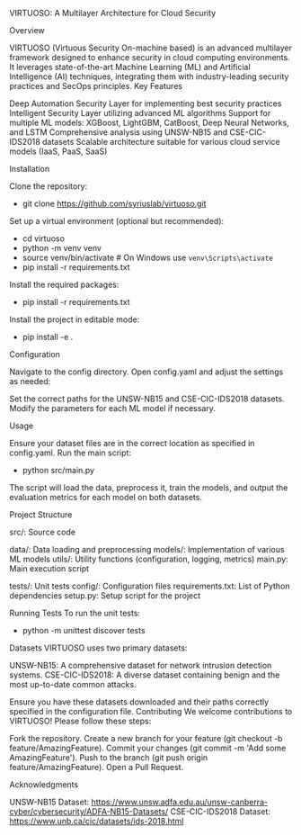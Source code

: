 VIRTUOSO: A Multilayer Architecture for Cloud Security

Overview

VIRTUOSO (Virtuous Security On-machine based) is an advanced multilayer framework designed to enhance security in cloud computing environments. It leverages state-of-the-art Machine Learning (ML) and Artificial Intelligence (AI) techniques, integrating them with industry-leading security practices and SecOps principles.
Key Features

Deep Automation Security Layer for implementing best security practices
Intelligent Security Layer utilizing advanced ML algorithms
Support for multiple ML models: XGBoost, LightGBM, CatBoost, Deep Neural Networks, and LSTM
Comprehensive analysis using UNSW-NB15 and CSE-CIC-IDS2018 datasets
Scalable architecture suitable for various cloud service models (IaaS, PaaS, SaaS)

Installation

Clone the repository:

- git clone https://github.com/syriuslab/virtuoso.git


Set up a virtual environment (optional but recommended):
- cd virtuoso
- python -m venv venv
- source venv/bin/activate  # On Windows use `venv\Scripts\activate`
- pip install -r requirements.txt

Install the required packages:
- pip install -r requirements.txt

Install the project in editable mode:
- pip install -e .

Configuration

Navigate to the config directory.
Open config.yaml and adjust the settings as needed:

Set the correct paths for the UNSW-NB15 and CSE-CIC-IDS2018 datasets.
Modify the parameters for each ML model if necessary.


Usage

Ensure your dataset files are in the correct location as specified in config.yaml.
Run the main script:

- python src/main.py


The script will load the data, preprocess it, train the models, and output the evaluation metrics for each model on both datasets.


Project Structure

src/: Source code

data/: Data loading and preprocessing
models/: Implementation of various ML models
utils/: Utility functions (configuration, logging, metrics)
main.py: Main execution script


tests/: Unit tests
config/: Configuration files
requirements.txt: List of Python dependencies
setup.py: Setup script for the project

Running Tests
To run the unit tests:

- python -m unittest discover tests

Datasets
VIRTUOSO uses two primary datasets:

UNSW-NB15: A comprehensive dataset for network intrusion detection systems.
CSE-CIC-IDS2018: A diverse dataset containing benign and the most up-to-date common attacks.

Ensure you have these datasets downloaded and their paths correctly specified in the configuration file.
Contributing
We welcome contributions to VIRTUOSO! Please follow these steps:

Fork the repository.
Create a new branch for your feature (git checkout -b feature/AmazingFeature).
Commit your changes (git commit -m 'Add some AmazingFeature').
Push to the branch (git push origin feature/AmazingFeature).
Open a Pull Request.


Acknowledgments

UNSW-NB15 Dataset: https://www.unsw.adfa.edu.au/unsw-canberra-cyber/cybersecurity/ADFA-NB15-Datasets/
CSE-CIC-IDS2018 Dataset: https://www.unb.ca/cic/datasets/ids-2018.html
